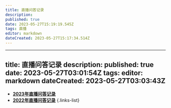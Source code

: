 ```yaml
---
title: 直播问答记录
description: 
published: true
date: 2023-05-27T15:19:19.545Z
tags: 直播
editor: markdown
dateCreated: 2023-05-27T15:17:34.514Z
---
```


---
title: 直播问答记录
description: 
published: true
date: 2023-05-27T03:01:54Z
tags: 
editor: markdown
dateCreated: 2023-05-27T03:03:43Z
---

- [**2023年直播问答记录**](./livestream/2023.md)
- [**2022年直播问答记录**](./livestream/2022.md)
{.links-list}
